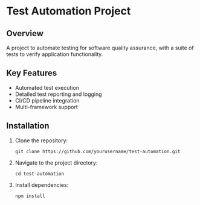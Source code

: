 # Test Automation Project

## Overview

A project to automate testing for software quality assurance, with a suite of tests to verify application functionality.

## Key Features

- Automated test execution
- Detailed test reporting and logging
- CI/CD pipeline integration
- Multi-framework support

## Installation

1. Clone the repository:
   ```
   git clone https://github.com/yourusername/test-automation.git
   ```
2. Navigate to the project directory:
   ```
   cd test-automation
   ```
3. Install dependencies:
   ```
   npm install
   ```
